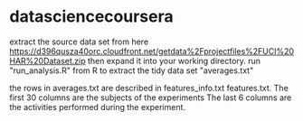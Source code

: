 datasciencecoursera
===================

extract the source data set from here
https://d396qusza40orc.cloudfront.net/getdata%2Fprojectfiles%2FUCI%20HAR%20Dataset.zip 
then expand it into your working directory.
run "run_analysis.R" from R to extract the tidy data set "averages.txt"

the rows in averages.txt are described in features_info.txt features.txt.
The first 30 columns are the subjects of the experiments
The last 6 columns are the activities performed during the experiment.

